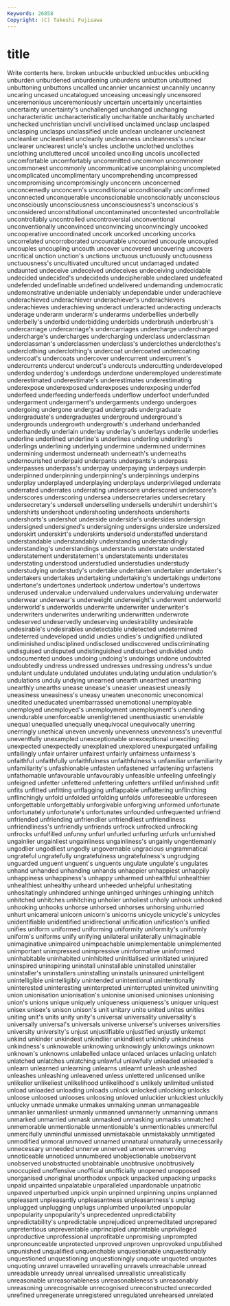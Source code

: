 ```yaml
---
Keywords: 26858 
Copyright: (C) Takeshi Fujisawa
---
```


# title

Write contents here.
broken unbuckle unbuckled unbuckles unbuckling unburden unburdened unburdening unburdens
unbutton unbuttoned unbuttoning unbuttons uncalled uncannier uncanniest uncannily uncanny uncaring
uncased uncatalogued unceasing unceasingly uncensored unceremonious unceremoniously uncertain uncertainly uncertainties
uncertainty uncertainty's unchallenged unchanged unchanging uncharacteristic uncharacteristically uncharitable uncharitably uncharted
unchecked unchristian uncivil uncivilised unclaimed unclasp unclasped unclasping unclasps unclassified
uncle unclean uncleaner uncleanest uncleanlier uncleanliest uncleanly uncleanness uncleanness's unclear
unclearer unclearest uncle's uncles unclothe unclothed unclothes unclothing uncluttered uncoil
uncoiled uncoiling uncoils uncollected uncomfortable uncomfortably uncommitted uncommon uncommoner uncommonest
uncommonly uncommunicative uncomplaining uncompleted uncomplicated uncomplimentary uncomprehending uncompressed uncompromising uncompromisingly
unconcern unconcerned unconcernedly unconcern's unconditional unconditionally unconfirmed unconnected unconquerable unconscionable
unconscionably unconscious unconsciously unconsciousness unconsciousness's unconscious's unconsidered unconstitutional uncontaminated uncontested
uncontrollable uncontrollably uncontrolled uncontroversial unconventional unconventionally unconvinced unconvincing unconvincingly uncooked
uncooperative uncoordinated uncork uncorked uncorking uncorks uncorrelated uncorroborated uncountable uncounted
uncouple uncoupled uncouples uncoupling uncouth uncover uncovered uncovering uncovers uncritical
unction unction's unctions unctuous unctuously unctuousness unctuousness's uncultivated uncultured uncut
undamaged undated undaunted undeceive undeceived undeceives undeceiving undecidable undecided undecided's
undecideds undecipherable undeclared undefeated undefended undefinable undefined undelivered undemanding undemocratic
undemonstrative undeniable undeniably undependable under underachieve underachieved underachiever underachiever's underachievers
underachieves underachieving underact underacted underacting underacts underage underarm underarm's underarms
underbellies underbelly underbelly's underbid underbidding underbids underbrush underbrush's undercarriage undercarriage's
undercarriages undercharge undercharged undercharge's undercharges undercharging underclass underclassman underclassman's underclassmen
underclass's underclothes underclothes's underclothing underclothing's undercoat undercoated undercoating undercoat's undercoats
undercover undercurrent undercurrent's undercurrents undercut undercut's undercuts undercutting underdeveloped underdog
underdog's underdogs underdone underemployed underestimate underestimated underestimate's underestimates underestimating underexpose
underexposed underexposes underexposing underfed underfeed underfeeding underfeeds underflow underfoot underfunded
undergarment undergarment's undergarments undergo undergoes undergoing undergone undergrad undergrads undergraduate
undergraduate's undergraduates underground underground's undergrounds undergrowth undergrowth's underhand underhanded underhandedly
underlain underlay underlay's underlays underlie underlies underline underlined underline's underlines
underling underling's underlings underlining underlying undermine undermined undermines undermining undermost
underneath underneath's underneaths undernourished underpaid underpants underpants's underpass underpasses underpass's
underpay underpaying underpays underpin underpinned underpinning underpinning's underpinnings underpins underplay
underplayed underplaying underplays underprivileged underrate underrated underrates underrating underscore underscored
underscore's underscores underscoring undersea undersecretaries undersecretary undersecretary's undersell underselling undersells
undershirt undershirt's undershirts undershoot undershooting undershoots undershorts undershorts's undershot underside
underside's undersides undersign undersigned undersigned's undersigning undersigns undersize undersized underskirt
underskirt's underskirts undersold understaffed understand understandable understandably understanding understandingly understanding's
understandings understands understate understated understatement understatement's understatements understates understating understood
understudied understudies understudy understudying understudy's undertake undertaken undertaker undertaker's undertakers
undertakes undertaking undertaking's undertakings undertone undertone's undertones undertook undertow undertow's
undertows underused undervalue undervalued undervalues undervaluing underwater underwear underwear's underweight
underweight's underwent underworld underworld's underworlds underwrite underwriter underwriter's underwriters underwrites
underwriting underwritten underwrote undeserved undeservedly undeserving undesirability undesirable undesirable's undesirables
undetectable undetected undetermined undeterred undeveloped undid undies undies's undignified undiluted
undiminished undisciplined undisclosed undiscovered undiscriminating undisguised undisputed undistinguished undisturbed undivided
undo undocumented undoes undoing undoing's undoings undone undoubted undoubtedly undress
undressed undresses undressing undress's undue undulant undulate undulated undulates undulating
undulation undulation's undulations unduly undying unearned unearth unearthed unearthing unearthly
unearths unease unease's uneasier uneasiest uneasily uneasiness uneasiness's uneasy uneaten
uneconomic uneconomical unedited uneducated unembarrassed unemotional unemployable unemployed unemployed's unemployment
unemployment's unending unendurable unenforceable unenlightened unenthusiastic unenviable unequal unequalled unequally
unequivocal unequivocally unerring unerringly unethical uneven unevenly unevenness unevenness's uneventful
uneventfully unexampled unexceptionable unexceptional unexciting unexpected unexpectedly unexplained unexplored unexpurgated
unfailing unfailingly unfair unfairer unfairest unfairly unfairness unfairness's unfaithful unfaithfully
unfaithfulness unfaithfulness's unfamiliar unfamiliarity unfamiliarity's unfashionable unfasten unfastened unfastening unfastens
unfathomable unfavourable unfavourably unfeasible unfeeling unfeelingly unfeigned unfetter unfettered unfettering
unfetters unfilled unfinished unfit unfits unfitted unfitting unflagging unflappable unflattering
unflinching unflinchingly unfold unfolded unfolding unfolds unforeseeable unforeseen unforgettable unforgettably
unforgivable unforgiving unformed unfortunate unfortunately unfortunate's unfortunates unfounded unfrequented unfriend
unfriended unfriending unfriendlier unfriendliest unfriendliness unfriendliness's unfriendly unfriends unfrock unfrocked
unfrocking unfrocks unfulfilled unfunny unfurl unfurled unfurling unfurls unfurnished ungainlier
ungainliest ungainliness ungainliness's ungainly ungentlemanly ungodlier ungodliest ungodly ungovernable ungracious
ungrammatical ungrateful ungratefully ungratefulness ungratefulness's ungrudging unguarded unguent unguent's unguents
ungulate ungulate's ungulates unhand unhanded unhanding unhands unhappier unhappiest unhappily
unhappiness unhappiness's unhappy unharmed unhealthful unhealthier unhealthiest unhealthy unheard unheeded
unhelpful unhesitating unhesitatingly unhindered unhinge unhinged unhinges unhinging unhitch unhitched
unhitches unhitching unholier unholiest unholy unhook unhooked unhooking unhooks unhorse
unhorsed unhorses unhorsing unhurried unhurt unicameral unicorn unicorn's unicorns unicycle
unicycle's unicycles unidentifiable unidentified unidirectional unification unification's unified unifies uniform
uniformed uniforming uniformity uniformity's uniformly uniform's uniforms unify unifying unilateral
unilaterally unimaginable unimaginative unimpaired unimpeachable unimplementable unimplemented unimportant unimpressed unimpressive
uninformative uninformed uninhabitable uninhabited uninhibited uninitialised uninitiated uninjured uninspired uninspiring
uninstall uninstallable uninstalled uninstaller uninstaller's uninstallers uninstalling uninstalls uninsured unintelligent
unintelligible unintelligibly unintended unintentional unintentionally uninterested uninteresting uninterpreted uninterrupted uninvited
uninviting union unionisation unionisation's unionise unionised unionises unionising union's unions
unique uniquely uniqueness uniqueness's uniquer uniquest unisex unisex's unison unison's
unit unitary unite united unites unities uniting unit's units unity
unity's universal universality universality's universally universal's universals universe universe's universes
universities university university's unjust unjustifiable unjustified unjustly unkempt unkind unkinder
unkindest unkindlier unkindliest unkindly unkindness unkindness's unknowable unknowing unknowingly unknowings
unknown unknown's unknowns unlabelled unlace unlaced unlaces unlacing unlatch unlatched
unlatches unlatching unlawful unlawfully unleaded unleaded's unlearn unlearned unlearning unlearns
unlearnt unleash unleashed unleashes unleashing unleavened unless unlettered unlicensed unlike
unlikelier unlikeliest unlikelihood unlikelihood's unlikely unlimited unlisted unload unloaded unloading
unloads unlock unlocked unlocking unlocks unloose unloosed unlooses unloosing unloved
unluckier unluckiest unluckily unlucky unmade unmake unmakes unmaking unman unmanageable
unmanlier unmanliest unmanly unmanned unmannerly unmanning unmans unmarked unmarried unmask
unmasked unmasking unmasks unmatched unmemorable unmentionable unmentionable's unmentionables unmerciful unmercifully
unmindful unmissed unmistakable unmistakably unmitigated unmodified unmoral unmoved unnamed unnatural
unnaturally unnecessarily unnecessary unneeded unnerve unnerved unnerves unnerving unnoticeable unnoticed
unnumbered unobjectionable unobservant unobserved unobstructed unobtainable unobtrusive unobtrusively unoccupied unoffensive
unofficial unofficially unopened unopposed unorganised unoriginal unorthodox unpack unpacked unpacking
unpacks unpaid unpainted unpalatable unparalleled unpardonable unpatriotic unpaved unperturbed unpick
unpin unpinned unpinning unpins unplanned unpleasant unpleasantly unpleasantness unpleasantness's unplug
unplugged unplugging unplugs unplumbed unpolluted unpopular unpopularity unpopularity's unprecedented unpredictability
unpredictability's unpredictable unprejudiced unpremeditated unprepared unpretentious unpreventable unprincipled unprintable unprivileged
unproductive unprofessional unprofitable unpromising unprompted unpronounceable unprotected unproved unproven unprovoked
unpublished unpunished unqualified unquenchable unquestionable unquestionably unquestioned unquestioning unquestioningly unquote
unquoted unquotes unquoting unravel unravelled unravelling unravels unreachable unread unreadable
unready unreal unrealised unrealistic unrealistically unreasonable unreasonableness unreasonableness's unreasonably unreasoning
unrecognisable unrecognised unreconstructed unrecorded unrefined unregenerate unregistered unregulated unrehearsed unrelated
